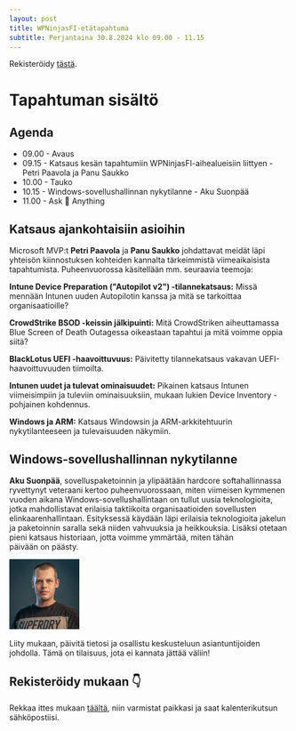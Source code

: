 ```yaml
---
layout: post
title: WPNinjasFI-etätapahtuma
subtitle: Perjantaina 30.8.2024 klo 09.00 - 11.15
--- 
```

Rekisteröidy <a href="https://events.teams.microsoft.com/event/60a19c69-5ca8-4514-b96d-27c25f439129@84dc9e35-ee96-4291-9726-fad8009fb935" target="_blank">tästä</a>.

# Tapahtuman sisältö
## Agenda
- 09.00 - Avaus
- 09.15 - Katsaus kesän tapahtumiin WPNinjasFI-aihealueisiin liittyen - Petri Paavola ja Panu Saukko
- 10.00 - Tauko
- 10.15 - Windows-sovellushallinnan nykytilanne - Aku Suonpää
- 11.00 - Ask 🥷 Anything

## Katsaus ajankohtaisiin asioihin
Microsoft MVP:t **Petri Paavola** ja **Panu Saukko** johdattavat meidät läpi yhteisön kiinnostuksen kohteiden kannalta tärkeimmistä viimeaikaisista tapahtumista. Puheenvuorossa käsitellään mm. seuraavia teemoja:

**Intune Device Preparation ("Autopilot v2") -tilannekatsaus:** 
Missä mennään Intunen uuden Autopilotin kanssa ja mitä se tarkoittaa organisaatioille?

**CrowdStrike BSOD -keissin jälkipuinti:** 
Mitä CrowdStriken aiheuttamassa Blue Screen of Death Outagessa oikeastaan tapahtui ja mitä voimme oppia siitä?

**BlackLotus UEFI -haavoittuvuus:**
Päivitetty tilannekatsaus vakavan UEFI-haavoittuvuuden tiimoilta.

**Intunen uudet ja tulevat ominaisuudet:**
Pikainen katsaus Intunen viimeisimpiin ja tuleviin ominaisuuksiin, mukaan lukien Device Inventory -pohjainen kohdennus.

**Windows ja ARM:**
Katsaus Windowsin ja ARM-arkkitehtuurin nykytilanteeseen ja tulevaisuuden näkymiin.

## Windows-sovellushallinnan nykytilanne
**Aku Suonpää**, sovelluspaketoinnin ja ylipäätään hardcore softahallinnassa ryvettynyt veteraani kertoo puheenvuorossaan, miten viimeisen kymmenen vuoden aikana Windows-sovellushallintaan on tullut uusia teknologioita, jotka mahdollistavat erilaisia taktiikoita organisaatioiden sovellusten elinkaarenhallintaan. Esityksessä käydään läpi erilaisia teknologioita jakelun ja paketoinnin saralla sekä niiden vahvuuksia ja heikkouksia. Lisäksi otetaan pieni katsaus historiaan, jotta voimme ymmärtää, miten tähän päivään on päästy.

<div align="left">
  <img src="/assets/img/Aku_Suonpaa.jpeg" width="25%">
</div>

Liity mukaan, päivitä tietosi ja osallistu keskusteluun asiantuntijoiden johdolla. Tämä on tilaisuus, jota ei kannata jättää väliin!

## Rekisteröidy mukaan 👇
Rekkaa ittes mukaan <a href="https://events.teams.microsoft.com/event/60a19c69-5ca8-4514-b96d-27c25f439129@84dc9e35-ee96-4291-9726-fad8009fb935" target="_blank">täältä</a>, niin varmistat paikkasi ja saat kalenterikutsun sähköpostiisi.
